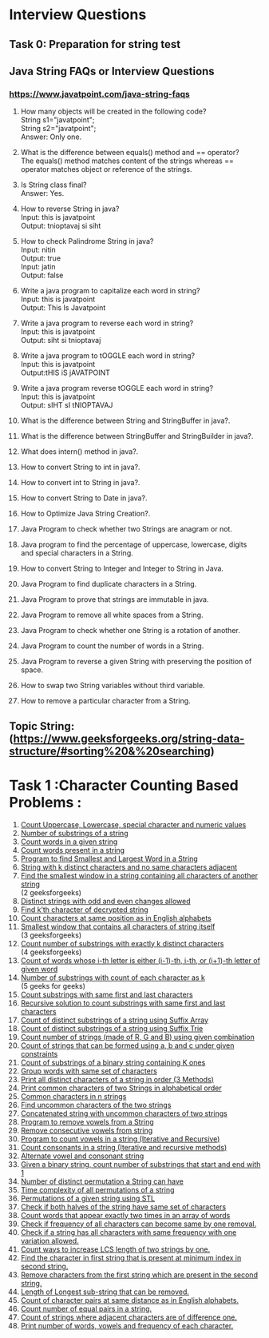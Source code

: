 # Interview Questions 
## Task 0: Preparation for string test

## Java String FAQs or Interview Questions
### https://www.javatpoint.com/java-string-faqs

1) How many objects will be created in the following code?</br>
String s1="javatpoint";</br>
String s2="javatpoint";</br>
Answer: Only one.</br>

2) What is the difference between equals() method and == operator?</br>
The equals() method matches content of the strings whereas == operator matches object or reference of the strings.</br>

3) Is String class final?</br>
Answer: Yes.</br>

4) How to reverse String in java?</br>
Input:  this is javatpoint</br>
Output: tnioptavaj si siht</br>

5) How to check Palindrome String in java?</br>
Input:  nitin</br>
Output: true</br>
Input: jatin</br>
Output: false</br>

6) Write a java program to capitalize each word in string?</br>
Input: this is javatpoint</br>
Output: This Is Javatpoint</br>

7) Write a java program to reverse each word in string?</br>
Input: this is javatpoint</br>
Output: siht si tnioptavaj</br>

8) Write a java program to tOGGLE each word in string?</br>
Input: this is javatpoint</br>
Output:tHIS iS jAVATPOINT</br>

9) Write a java program reverse tOGGLE each word in string?</br>
Input: this is javatpoint</br>
Output: sIHT sI tNIOPTAVAJ</br>

10) What is the difference between String and StringBuffer in java?.</br>
11) What is the difference between StringBuffer and StringBuilder in java?.</br>
12) What does intern() method in java?.</br>
13) How to convert String to int in java?.</br>
14) How to convert int to String in java?.</br>
15) How to convert String to Date in java?.</br>
16) How to Optimize Java String Creation?.</br>
17) Java Program to check whether two Strings are anagram or not.</br>
18) Java program to find the percentage of uppercase, lowercase, digits and special characters in a String.</br>
19) How to convert String to Integer and Integer to String in Java.</br>
20) Java Program to find duplicate characters in a String.</br>
21) Java Program to prove that strings are immutable in java.</br>
22) Java Program to remove all white spaces from a String.</br>
23) Java Program to check whether one String is a rotation of another.</br>
24) Java Program to count the number of words in a String.</br>
25) Java Program to reverse a given String with preserving the position of space.</br>
26) How to swap two String variables without third variable.</br>
27) How to remove a particular character from a String.</br>

## Topic String:(https://www.geeksforgeeks.org/string-data-structure/#sorting%20&%20searching)

# Task 1 :Character Counting Based Problems :

1. [Count Uppercase, Lowercase, special character and numeric values](https://github.com/maainul/Java/blob/master/src/javastrings/intervieQuestions/geeksForgeeks/_1_CountUppercaseLowercaseSpecialCharacterAndNumericValues.java)</br>
2. [Number of substrings of a string](https://github.com/maainul/Java/blob/master/src/javastrings/intervieQuestions/geeksForgeeks/_7_NumberOfSubstringsOfaString.java)</br>
3. [Count words in a given string](https://github.com/maainul/Java/blob/master/src/javastrings/intervieQuestions/geeksForgeeks/_3_CountNumberOfWords.java)</br>
4. [Count words present in a string](https://github.com/maainul/Java/blob/master/src/javastrings/intervieQuestions/geeksForgeeks/_4_CountWordsPresentInaString.java)</br>
5. [Program to find Smallest and Largest Word in a String](https://github.com/maainul/Java/blob/master/src/javastrings/intervieQuestions/geeksForgeeks/_4_FindSmallestAndLargestWord.java)</br>
6. [String with k distinct characters and no same characters adjacent](https://github.com/maainul/Java/blob/master/src/javastrings/intervieQuestions/geeksForgeeks/_4_FindSmallestAndLargestWord.java)</br>
7. [Find the smallest window in a string containing all characters of another string](https://github.com/maainul/Java/blob/master/src/javastrings/intervieQuestions/geeksForgeeks/_4_FindSmallestAndLargestWord.java)</br>(2 geeksforgeeks)
8. [Distinct strings with odd and even changes allowed](https://github.com/maainul/Java/blob/master/src/javastrings/intervieQuestions/geeksForgeeks/_4_FindSmallestAndLargestWord.java)</br>
9. [Find k’th character of decrypted string](https://github.com/maainul/Java/blob/master/src/javastrings/intervieQuestions/geeksForgeeks/_4_FindSmallestAndLargestWord.java)</br>
10. [Count characters at same position as in English alphabets](https://github.com/maainul/Java/blob/master/src/javastrings/intervieQuestions/geeksForgeeks/_4_FindSmallestAndLargestWord.java)</br>
11. [Smallest window that contains all characters of string itself](https://github.com/maainul/Java/blob/master/src/javastrings/intervieQuestions/geeksForgeeks/_4_FindSmallestAndLargestWord.java)</br>(3 geeksforgeeks)
12. [Count number of substrings with exactly k distinct characters](https://github.com/maainul/Java/blob/master/src/javastrings/intervieQuestions/geeksForgeeks/_4_FindSmallestAndLargestWord.java)</br>(4 geeksforgeeks)
13. [Count of words whose i-th letter is either (i-1)-th, i-th, or (i+1)-th letter of given word](https://github.com/maainul/Java/blob/master/src/javastrings/intervieQuestions/geeksForgeeks/_4_FindSmallestAndLargestWord.java)</br>
14. [Number of substrings with count of each character as k](https://github.com/maainul/Java/blob/master/src/javastrings/intervieQuestions/geeksForgeeks/_4_FindSmallestAndLargestWord.java)</br> (5 geeks for geeks)
15. [Count substrings with same first and last characters](https://github.com/maainul/Java/blob/master/src/javastrings/intervieQuestions/geeksForgeeks/_4_FindSmallestAndLargestWord.java)</br>
16. [Recursive solution to count substrings with same first and last characters](https://github.com/maainul/Java/blob/master/src/javastrings/intervieQuestions/geeksForgeeks/_4_FindSmallestAndLargestWord.java)</br>
17. [Count of distinct substrings of a string using Suffix Array](https://github.com/maainul/Java/blob/master/src/javastrings/intervieQuestions/geeksForgeeks/_4_FindSmallestAndLargestWord.java)</br>
18. [Count of distinct substrings of a string using Suffix Trie](https://github.com/maainul/Java/blob/master/src/javastrings/intervieQuestions/geeksForgeeks/_4_FindSmallestAndLargestWord.java)</br>
19. [Count number of strings (made of R, G and B) using given combination](https://github.com/maainul/Java/blob/master/src/javastrings/intervieQuestions/geeksForgeeks/_4_FindSmallestAndLargestWord.java)</br>
20. [Count of strings that can be formed using a, b and c under given constraints](https://github.com/maainul/Java/blob/master/src/javastrings/intervieQuestions/geeksForgeeks/_4_FindSmallestAndLargestWord.java)</br>
21. [Count of substrings of a binary string containing K ones](https://github.com/maainul/Java/blob/master/src/javastrings/intervieQuestions/geeksForgeeks/_4_FindSmallestAndLargestWord.java)</br>
22. [Group words with same set of characters](https://github.com/maainul/Java/blob/master/src/javastrings/intervieQuestions/geeksForgeeks/_4_FindSmallestAndLargestWord.java)</br>
23. [Print all distinct characters of a string in order (3 Methods)](https://github.com/maainul/Java/blob/master/src/javastrings/intervieQuestions/geeksForgeeks/_4_FindSmallestAndLargestWord.java)</br>
24. [Print common characters of two Strings in alphabetical order](https://github.com/maainul/Java/blob/master/src/javastrings/intervieQuestions/geeksForgeeks/_4_FindSmallestAndLargestWord.java)</br>
25. [Common characters in n strings](https://github.com/maainul/Java/blob/master/src/javastrings/intervieQuestions/geeksForgeeks/_4_FindSmallestAndLargestWord.java)</br>
26. [Find uncommon characters of the two strings](https://github.com/maainul/Java/blob/master/src/javastrings/intervieQuestions/geeksForgeeks/_4_FindSmallestAndLargestWord.java)</br>
27. [Concatenated string with uncommon characters of two strings](https://github.com/maainul/Java/blob/master/src/javastrings/intervieQuestions/geeksForgeeks/_4_FindSmallestAndLargestWord.java)</br>
28. [Program to remove vowels from a String](https://github.com/maainul/Java/blob/master/src/javastrings/intervieQuestions/geeksForgeeks/_4_FindSmallestAndLargestWord.java)</br>
29. [Remove consecutive vowels from string](https://github.com/maainul/Java/blob/master/src/javastrings/intervieQuestions/geeksForgeeks/_4_FindSmallestAndLargestWord.java)</br>
30. [Program to count vowels in a string (Iterative and Recursive)](https://github.com/maainul/Java/blob/master/src/javastrings/intervieQuestions/geeksForgeeks/_4_FindSmallestAndLargestWord.java)</br>
31. [Count consonants in a string (Iterative and recursive methods)](https://github.com/maainul/Java/blob/master/src/javastrings/intervieQuestions/geeksForgeeks/_4_FindSmallestAndLargestWord.java)</br>
32. [Alternate vowel and consonant string](https://github.com/maainul/Java/blob/master/src/javastrings/intervieQuestions/geeksForgeeks/_4_FindSmallestAndLargestWord.java)</br>
33. [Given a binary string, count number of substrings that start and end with 1](https://github.com/maainul/Java/blob/master/src/javastrings/intervieQuestions/geeksForgeeks/_4_FindSmallestAndLargestWord.java)</br>
34. [Number of distinct permutation a String can have](https://github.com/maainul/Java/blob/master/src/javastrings/intervieQuestions/geeksForgeeks/_4_FindSmallestAndLargestWord.java)</br>
35. [Time complexity of all permutations of a string](https://github.com/maainul/Java/blob/master/src/javastrings/intervieQuestions/geeksForgeeks/_4_FindSmallestAndLargestWord.java)</br>
36. [Permutations of a given string using STL](https://github.com/maainul/Java/blob/master/src/javastrings/intervieQuestions/geeksForgeeks/_4_FindSmallestAndLargestWord.java)</br>
37. [Check if both halves of the string have same set of characters](https://github.com/maainul/Java/blob/master/src/javastrings/intervieQuestions/geeksForgeeks/_4_FindSmallestAndLargestWord.java)</br>
38. [Count words that appear exactly two times in an array of words](https://github.com/maainul/Java/blob/master/src/javastrings/intervieQuestions/geeksForgeeks/_4_FindSmallestAndLargestWord.java)</br>
39. [Check if frequency of all characters can become same by one removal.](https://github.com/maainul/Java/blob/master/src/javastrings/intervieQuestions/geeksForgeeks/_4_FindSmallestAndLargestWord.java)</br>
40. [Check if a string has all characters with same frequency with one variation allowed.](https://github.com/maainul/Java/blob/master/src/javastrings/intervieQuestions/geeksForgeeks/_4_FindSmallestAndLargestWord.java)</br>
41. [Count ways to increase LCS length of two strings by one.](https://github.com/maainul/Java/blob/master/src/javastrings/intervieQuestions/geeksForgeeks/_4_FindSmallestAndLargestWord.java)</br>
42. [Find the character in first string that is present at minimum index in second string.](https://github.com/maainul/Java/blob/master/src/javastrings/intervieQuestions/geeksForgeeks/_4_FindSmallestAndLargestWord.java)</br>
43. [Remove characters from the first string which are present in the second string.](https://github.com/maainul/Java/blob/master/src/javastrings/intervieQuestions/geeksForgeeks/_4_FindSmallestAndLargestWord.java)</br>
44. [Length of Longest sub-string that can be removed.](https://github.com/maainul/Java/blob/master/src/javastrings/intervieQuestions/geeksForgeeks/_4_FindSmallestAndLargestWord.java)</br>
45. [Count of character pairs at same distance as in English alphabets.](https://github.com/maainul/Java/blob/master/src/javastrings/intervieQuestions/geeksForgeeks/_4_FindSmallestAndLargestWord.java)</br>
46. [Count number of equal pairs in a string.](https://github.com/maainul/Java/blob/master/src/javastrings/intervieQuestions/geeksForgeeks/_4_FindSmallestAndLargestWord.java)</br>
47. [Count of strings where adjacent characters are of difference one.](https://github.com/maainul/Java/blob/master/src/javastrings/intervieQuestions/geeksForgeeks/_4_FindSmallestAndLargestWord.java)</br>
48. [Print number of words, vowels and frequency of each character.](https://github.com/maainul/Java/blob/master/src/javastrings/intervieQuestions/geeksForgeeks/_4_FindSmallestAndLargestWord.java)</br>

